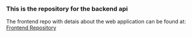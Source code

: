 ### This is the repository for the backend api
The frontend repo with detais about the web application can be found at:
[Frontend Repository](https://github.com/amlight1938/trip_itinerary_backend_api_deploy_repo)
